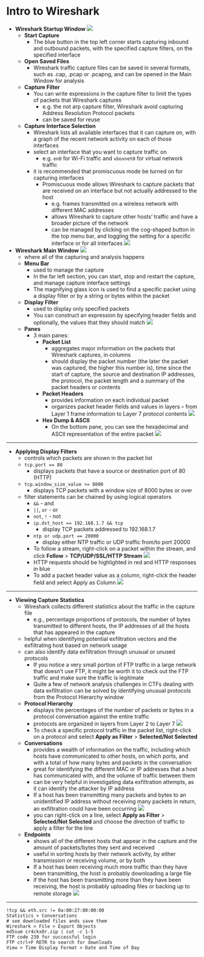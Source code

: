 # Intro to Wireshark

* **Wireshark Startup Window**
    ![](images/Screenshot%20from%202025-01-13%2016-22-53.png)
  * **Start Capture**
    * The blue button in the top left corner starts capturing inbound and outbound packets, with the specified capture filters, on the specified interface
  * **Open Saved Files**
    * Wireshark traffic capture files can be saved in several formats, such as .cap, .pcap or .pcapng, and can be opened in the Main Window for analysis
  * **Capture Filter**
    * You can write expressions in the capture filter to limit the types of packets that Wireshark captures
      * e.g. the not arp capture filter, Wireshark avoid capturing Address Resolution Protocol packets
      * can be saved for reuse
  * **Capture Interface Selection**
    * Wireshark lists all available interfaces that it can capture on, with a graph of the recent network activity on each of those interfaces
    * select an interface that you want to capture traffic on
      * e.g. `en0` for Wi-Fi traffic and `vboxnet0` for virtual network traffic
    * it is recommended that promiscuous mode be turned on for capturing interfaces
      * Promiscuous mode allows Wireshark to capture packets that are received on an interface but not actually addressed to the host
        * e.g. frames transmitted on a wireless network with different MAC addresses
        * allows Wireshark to capture other hosts’ traffic and have a broader picture of the network
        * can be managed by clicking on the cog-shaped button in the top menu bar, and toggling the setting for a specific interface or for all interfaces
        ![](images/Screenshot%20from%202025-01-13%2016-24-18.png) 
* **Wireshark Main Window**
  ![](images/Screenshot%20from%202025-01-13%2016-26-36.png)
  * where all of the capturing and analysis happens
  * **Menu Bar**
    * used to manage the capture
    * In the far left section, you can start, stop and restart the capture, and manage capture interface settings
    * The magnifying glass icon is used to find a specific packet using a display filter or by a string or bytes within the packet
  * **Display Filter**
    * used to display only specified packets
    * You can construct an expression by specifying header fields and optionally, the values that they should match
    ![](images/Screenshot%20from%202025-01-13%2016-32-29.png) 
  * **Panes**
    * 3 main panes:
      * **Packet List**
        * aggregates major information on the packets that Wireshark captures, in columns
        * should display the packet number (the later the packet was captured, the higher this number is), time since the start of capture, the source and destination IP addresses, the protocol, the packet length and a summary of the packet headers or contents
      * **Packet Headers**
        * provides information on each individual packet
        * organizes packet header fields and values in layers – from Layer 1 frame information to Layer 7 protocol contents
        ![](images/Screenshot%20from%202025-01-13%2016-36-07.png) 
      * **Hex Dump & ASCII**
        * On the bottom pane, you can see the hexadecimal and ASCII representation of the entire packet
        ![](images/Screenshot%20from%202025-01-13%2016-38-18.png)

---

* **Applying Display Filters**
  * controls which packets are shown in the packet list
  * `tcp.port == 80`
    * displays packets that have a source or destination port of 80 (HTTP)
  * `tcp.window_size_value >= 8000`
    * displays TCP packets with a window size of 8000 bytes or over
  * filter statements can be chained by using logical operators
    * `&&` - and
    * `||`, `or` - or
    * `not`, `!` - not
    * `ip.dst_host == 192.168.1.7 && tcp`
      * display TCP packets addressed to 192.168.1.7
    * `ntp or udp.port == 20000`
      * display either NTP traffic or UDP traffic from/to port 20000
    * To follow a stream, right-click on a packet within the stream, and click **Follow** > **TCP/UDP/SSL/HTTP Stream**
    ![](images/Screenshot%20from%202025-01-13%2016-47-11.png)
    * HTTP requests should be highlighted in red and HTTP responses in blue
    * To add a packet header value as a column, right-click the header field and select Apply as Column
    ![](images/Screenshot%20from%202025-01-13%2016-49-00.png)

---

* **Viewing Capture Statistics**
  * Wireshark collects different statistics about the traffic in the capture file
    * e.g., percentage proportions of protocols, the number of bytes transmitted to different hosts, the IP addresses of all the hosts that has appeared in the capture
  * helpful when identifying potential exfiltration vectors and the exfiltrating host based on network usage
  * can also identify data exfiltration through unusual or unused protocols
    * If you notice a very small portion of FTP traffic in a large network that doesn’t use FTP, it might be worth it to check out the FTP traffic and make sure the traffic is legitimate
    * Quite a few of network analysis challenges in CTFs dealing with data exfiltration can be solved by identifying unusual protocols from the Protocol Hierarchy window
  * **Protocol Hierarchy**
    * displays the percentages of the number of packets or bytes in a protocol conversation against the entire traffic
    * protocols are organized in layers from Layer 2 to Layer 7
    ![](images/Screenshot%20from%202025-01-13%2016-52-41.png) 
    * To check a specific protocol traffic in the packet list, right-click on a protocol and select **Apply as Filter** > **Selected/Not Selected**
  * **Conversations**
    * provides a wealth of information on the traffic, including which hosts have communicated to other hosts, on which ports, and with a total of how many bytes and packets in the conversation
    * great for identifying the different MAC or IP addresses that a host has communicated with, and the volume of traffic between them
    * can be very helpful in investigating data exfiltration attempts, as it can identify the attacker by IP address
    * If a host has been transmitting many packets and bytes to an unidentified IP address without receiving many packets in return, an exfiltration could have been occurring
    ![](images/Screenshot%20from%202025-01-13%2016-55-46.png)
    * you can right-click on a line, select **Apply as Filter** > **Selected/Not Selected** and choose the direction of traffic to apply a filter for the line
  * **Endpoints**
    * shows all of the different hosts that appear in the capture and the amount of packets/bytes they sent and received
    * useful in sorting hosts by their network activity, by either transmission or receiving volume, or by both
    * If a host has been receiving much more traffic than they have been transmitting, the host is probably downloading a large file
    *  if the host has been transmitting more than they have been receiving, the host is probably uploading files or backing up to remote storage
    ![](images/Screenshot%20from%202025-01-13%2016-58-22.png)

---

```[cli]
!tcp && eth.src != 0a:00:27:00:00:00
Statistics > Conversations
# see downloaded files ands save them
Wireshark > File > Export Objects
md5sum cr4ckx0r.zip | cut -c 1-5
FTP code 230 for successful login
FTP ctrl+F RETR to search for downloads
View > Time Display Format > Date and Time of Day
```